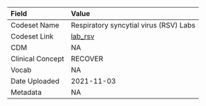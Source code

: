 |Field            |Value                                  |
|:----------------|:--------------------------------------|
|Codeset Name     |Respiratory syncytial virus (RSV) Labs |
|Codeset Link     |[lab_rsv](https://github.com/PEDSnet/Variable-Dictionary/blob/main/measurement/lab_rsv.csv)|
|CDM              |NA                                     |
|Clinical Concept |RECOVER                                |
|Vocab            |NA                                     |
|Date Uploaded    |2021-11-03                             |
|Metadata         |NA                                     |

